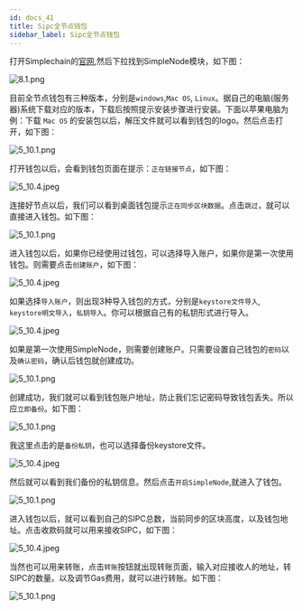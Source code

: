 ```yaml
---
id: docs_41
title: Sipc全节点钱包
sidebar_label: Sipc全节点钱包
---
```


打开Simplechain的[官网](https://www.simplechain.com),然后下拉找到SimpleNode模块，如下图：

![8.1.png](https://i.loli.net/2020/05/08/PTVEbyztCMnf2RS.png)

目前全节点钱包有三种版本，分别是`windows`,`Mac OS`, `Linux`。据自己的电脑(服务器)系统下载对应的版本，下载后按照提示安装步骤进行安装。下面以苹果电脑为例：下载 `Mac OS` 的安装包以后，解压文件就可以看到钱包的logo。然后点击打开，如下图：

![5_10.1.png](img/41.1.png)

打开钱包以后，会看到钱包页面在提示：`正在链接节点`，如下图：

![5_10.4.jpeg](img/41.2.jpeg)

连接好节点以后，我们可以看到桌面钱包提示`正在同步区块数据`。点击`跳过`，就可以直接进入钱包。如下图：

![5_10.1.png](img/41.3.jpeg)

进入钱包以后，如果你已经使用过钱包，可以选择导入账户，如果你是第一次使用钱包。则需要点击`创建账户`，如下图：

![5_10.4.jpeg](img/41.4.jpeg)

如果选择`导入账户`，则出现3种导入钱包的方式，分别是`keystore文件导入`, `keystore明文导入`，`私钥导入`。你可以根据自己有的私钥形式进行导入。

![5_10.4.jpeg](img/41.6.jpeg)

如果是第一次使用SimpleNode，则需要创建账户。只需要设置自己钱包的`密码`以及`确认密码`，确认后钱包就创建成功。

![5_10.1.png](img/41.5.jpeg)

创建成功，我们就可以看到钱包账户地址，防止我们忘记密码导致钱包丢失。所以应`立即备份`。如下图：

![5_10.1.png](img/41.7.jpeg)

我这里点击的是`备份私钥`，也可以选择备份keystore文件。

![5_10.4.jpeg](img/41.8.jpeg)

然后就可以看到我们备份的私钥信息。然后点击`开启SimpleNode`,就进入了钱包。

![5_10.1.png](img/41.9.jpeg)

进入钱包以后，就可以看到自己的SIPC总数，当前同步的区块高度，以及钱包地址。点击收款码就可以用来接收SIPC，如下图：

![5_10.4.jpeg](img/41.10.png)

当然也可以用来转账，点击`转账`按钮就出现转账页面，输入对应接收人的地址，转SIPC的数量。以及调节Gas费用，就可以进行转账。如下图：

![5_10.1.png](img/41.11.png)


